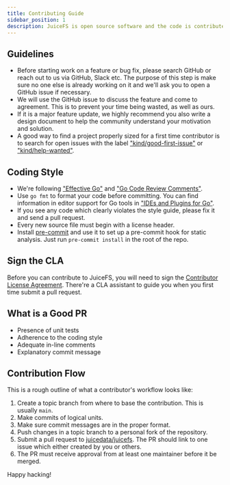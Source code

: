 ```yaml
---
title: Contributing Guide
sidebar_position: 1
description: JuiceFS is open source software and the code is contributed and maintained by developers worldwide. Please refer to this article for participating.
---
```


## Guidelines

- Before starting work on a feature or bug fix, please search GitHub or reach out to us via GitHub, Slack etc. The purpose of this step is make sure no one else is already working on it and we'll ask you to open a GitHub issue if necessary.
- We will use the GitHub issue to discuss the feature and come to agreement. This is to prevent your time being wasted, as well as ours.
- If it is a major feature update, we highly recommend you also write a design document to help the community understand your motivation and solution.
- A good way to find a project properly sized for a first time contributor is to search for open issues with the label ["kind/good-first-issue"](https://github.com/juicedata/juicefs/labels/kind%2Fgood-first-issue) or ["kind/help-wanted"](https://github.com/juicedata/juicefs/labels/kind%2Fhelp-wanted).

## Coding Style

- We're following ["Effective Go"](https://go.dev/doc/effective_go) and ["Go Code Review Comments"](https://github.com/golang/go/wiki/CodeReviewComments).
- Use `go fmt` to format your code before committing. You can find information in editor support for Go tools in ["IDEs and Plugins for Go"](https://github.com/golang/go/wiki/IDEsAndTextEditorPlugins).
- If you see any code which clearly violates the style guide, please fix it and send a pull request.
- Every new source file must begin with a license header.
- Install [pre-commit](https://pre-commit.com) and use it to set up a pre-commit hook for static analysis. Just run `pre-commit install` in the root of the repo.

## Sign the CLA

Before you can contribute to JuiceFS, you will need to sign the [Contributor License Agreement](https://cla-assistant.io/juicedata/juicefs). There're a CLA assistant to guide you when you first time submit a pull request.

## What is a Good PR

- Presence of unit tests
- Adherence to the coding style
- Adequate in-line comments
- Explanatory commit message

## Contribution Flow

This is a rough outline of what a contributor's workflow looks like:

1. Create a topic branch from where to base the contribution. This is usually `main`.
1. Make commits of logical units.
1. Make sure commit messages are in the proper format.
1. Push changes in a topic branch to a personal fork of the repository.
1. Submit a pull request to [juicedata/juicefs](https://github.com/juicedata/juicefs/compare). The PR should link to one issue which either created by you or others.
1. The PR must receive approval from at least one maintainer before it be merged.

Happy hacking!
